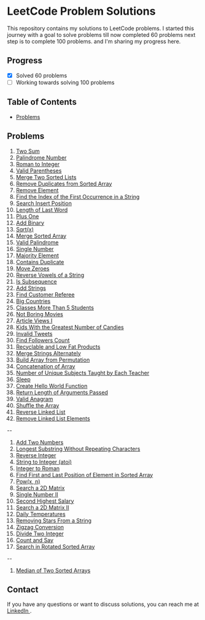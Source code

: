 # LeetCode Problem Solutions

This repository contains my solutions to LeetCode problems. I started this journey with a goal to solve problems till now completed 60 problems next step is to complete 100 problems. and I'm sharing my progress here. 

## Progress

- [x] Solved 60 problems
- [ ] Working towards solving 100 problems

## Table of Contents

- [Problems](#problems)

## Problems

1. [Two Sum](https://leetcode.com/problems/two-sum/)
2. [Palindrome Number](https://leetcode.com/problems/palindrome-number/)
3. [Roman to Integer](https://leetcode.com/problems/roman-to-integer/) 
4. [Valid Parentheses](https://leetcode.com/problems/valid-parentheses/) 
5. [Merge Two Sorted Lists](https://leetcode.com/problems/merge-two-sorted-lists/) 
6. [Remove Duplicates from Sorted Array](https://leetcode.com/problems/remove-duplicates-from-sorted-array/) 
7. [Remove Element](https://leetcode.com/problems/remove-element/)
8. [Find the Index of the First Occurrence in a String](https://leetcode.com/problems/implement-strstr/)
9. [Search Insert Position](https://leetcode.com/problems/search-insert-position/) 
10. [Length of Last Word](https://leetcode.com/problems/length-of-last-word/) 
11. [Plus One](https://leetcode.com/problems/plus-one/) 
12. [Add Binary](https://leetcode.com/problems/add-binary/) 
13. [Sqrt(x)](https://leetcode.com/problems/sqrtx/) 
14. [Merge Sorted Array](https://leetcode.com/problems/merge-sorted-array/) 
15. [Valid Palindrome](https://leetcode.com/problems/valid-palindrome/) 
16. [Single Number](https://leetcode.com/problems/single-number/) 
17. [Majority Element](https://leetcode.com/problems/majority-element/) 
18. [Contains Duplicate](https://leetcode.com/problems/contains-duplicate/) 
19. [Move Zeroes](https://leetcode.com/problems/move-zeroes/) 
20. [Reverse Vowels of a String](https://leetcode.com/problems/reverse-vowels-of-a-string/) 
21. [Is Subsequence](https://leetcode.com/problems/is-subsequence/) 
22. [Add Strings](https://leetcode.com/problems/add-strings/) 
23. [Find Customer Referee](https://leetcode.com/problems/find-customer-referee/) 
24. [Big Countries](https://leetcode.com/problems/big-countries/) 
25. [Classes More Than 5 Students](https://leetcode.com/problems/classes-more-than-5-students/) 
26. [Not Boring Movies](https://leetcode.com/problems/not-boring-movies/) 
27. [Article Views I](https://leetcode.com/problems/article-views-i/) 
28. [Kids With the Greatest Number of Candies](https://leetcode.com/problems/kids-with-the-greatest-number-of-candies/) 
29. [Invalid Tweets](https://leetcode.com/problems/invalid-tweets/) 
30. [Find Followers Count](https://leetcode.com/problems/find-followers-count/) 
31. [Recyclable and Low Fat Products](https://leetcode.com/problems/recyclable-and-low-fat-products/) 
32. [Merge Strings Alternately](https://leetcode.com/problems/merge-strings-alternately/) 
33. [Build Array from Permutation](https://leetcode.com/problems/build-array-from-permutation/) 
34. [Concatenation of Array](https://leetcode.com/problems/concatenation-of-array/) 
35. [Number of Unique Subjects Taught by Each Teacher](https://leetcode.com/problems/number-of-unique-subjects-taught-by-each-teacher/) 
36. [Sleep](https://leetcode.com/problems/sleep/) 
37. [Create Hello World Function](https://leetcode.com/problems/create-hello-world-function/) 
38. [Return Length of Arguments Passed](https://leetcode.com/problems/return-length-of-arguments-passed/) 
39. [Valid Anagram](https://leetcode.com/problems/valid-anagram/)
40. [Shuffle the Array](https://leetcode.com/problems/shuffle-the-array/)
41. [Reverse Linked List](https://leetcode.com/problems/reverse-linked-list/)
42. [Remove Linked List Elements](https://leetcode.com/problems/remove-linked-list-elements/)


--

1. [Add Two Numbers](https://leetcode.com/problems/add-two-numbers/) 
2. [Longest Substring Without Repeating Characters](https://leetcode.com/problems/longest-substring-without-repeating-characters/)
3. [Reverse Integer](https://leetcode.com/problems/reverse-integer/) 
4. [String to Integer (atoi)](https://leetcode.com/problems/string-to-integer-atoi/) 
5. [Integer to Roman](https://leetcode.com/problems/integer-to-roman/) 
6. [Find First and Last Position of Element in Sorted Array](https://leetcode.com/problems/find-first-and-last-position-of-element-in-sorted-array/) 
7. [Pow(x, n)](https://leetcode.com/problems/powx-n/) 
8. [Search a 2D Matrix](https://leetcode.com/problems/search-a-2d-matrix/) 
9. [Single Number II](https://leetcode.com/problems/single-number-ii/)
10. [Second Highest Salary](https://leetcode.com/problems/second-highest-salary/) 
11. [Search a 2D Matrix II](https://leetcode.com/problems/search-a-2d-matrix-ii/)
12. [Daily Temperatures](https://leetcode.com/problems/daily-temperatures/) 
13. [Removing Stars From a String](https://leetcode.com/problems/removing-stars-from-a-string/)
14. [Zigzag Conversion](https://leetcode.com/problems/zigzag-conversion/)
15. [Divide Two Integer](https://leetcode.com/problems/divide-two-integers/)
16. [Count and Say](https://leetcode.com/problems/count-and-say/)
17. [Search in Rotated Sorted Array](https://leetcode.com/problems/search-in-rotated-sorted-array/)


--

1. [Median of Two Sorted Arrays](https://leetcode.com/problems/median-of-two-sorted-arrays/) 

## Contact

If you have any questions or want to discuss solutions, you can reach me at <a href="https://linkedin.com/in/rathishkumar-m" target="_blank">
    LinkedIn
  </a>.


